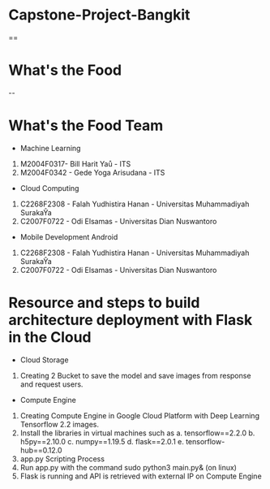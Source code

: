# Capstone-Project-Bangkit
==
# What's the Food
--
# What's the Food Team
- Machine Learning
1. M2004F0317- Bill Harit Yaů - ITS
2.  M2004F0342 - Gede Yoga Arisudana - ITS
- Cloud Computing
1. C2268F2308 - Falah Yudhistira Hanan - Universitas Muhammadiyah SurakaŶa
2. C2007F0722 - Odi Elsamas - Universitas Dian Nuswantoro
- Mobile Development Android
1. C2268F2308 - Falah Yudhistira Hanan - Universitas Muhammadiyah SurakaŶa
2.  C2007F0722 - Odi Elsamas - Universitas Dian Nuswantoro


# Resource and steps to build architecture deployment with Flask in the Cloud
- Cloud Storage
1. Creating 2 Bucket to save the model and save images from response and request users.
- Compute Engine
1. Creating Compute Engine in Google Cloud Platform with Deep Learning Tensorflow 2.2 images.
2. Install the libraries in virtual machines such as a. tensorflow==2.2.0 b. h5py==2.10.0 c. numpy==1.19.5 d. flask==2.0.1 e. tensorflow-hub==0.12.0
3. app.py Scripting Process
4. Run app.py with the command sudo python3 main.py& (on linux)
5. Flask is running and API is retrieved with external IP on Compute Engine

